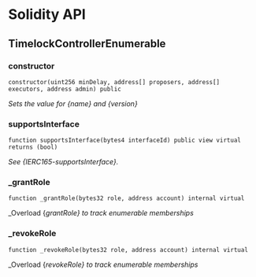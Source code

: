# Solidity API

## TimelockControllerEnumerable

### constructor

```solidity
constructor(uint256 minDelay, address[] proposers, address[] executors, address admin) public
```

_Sets the value for {name} and {version}_

### supportsInterface

```solidity
function supportsInterface(bytes4 interfaceId) public view virtual returns (bool)
```

_See {IERC165-supportsInterface}._

### _grantRole

```solidity
function _grantRole(bytes32 role, address account) internal virtual
```

_Overload {_grantRole} to track enumerable memberships_

### _revokeRole

```solidity
function _revokeRole(bytes32 role, address account) internal virtual
```

_Overload {_revokeRole} to track enumerable memberships_

